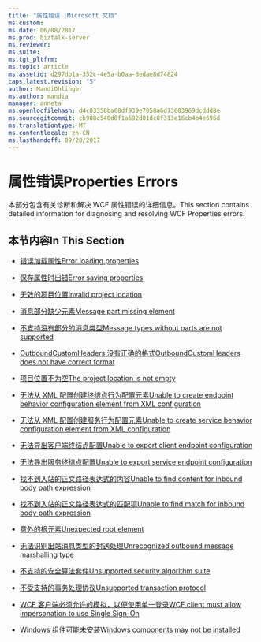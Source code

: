 ```yaml
---
title: "属性错误 |Microsoft 文档"
ms.custom: 
ms.date: 06/08/2017
ms.prod: biztalk-server
ms.reviewer: 
ms.suite: 
ms.tgt_pltfrm: 
ms.topic: article
ms.assetid: d297db1a-352c-4e5a-b0aa-6edae8d74824
caps.latest.revision: "5"
author: MandiOhlinger
ms.author: mandia
manager: anneta
ms.openlocfilehash: d4c03358ba08df939e7058a6d73603969dcddd8e
ms.sourcegitcommit: cb908c540d8f1a692d01dc8f313e16cb4b4e696d
ms.translationtype: MT
ms.contentlocale: zh-CN
ms.lasthandoff: 09/20/2017
---
```

# <a name="properties-errors"></a><span data-ttu-id="04736-102">属性错误</span><span class="sxs-lookup"><span data-stu-id="04736-102">Properties Errors</span></span>
<span data-ttu-id="04736-103">本部分包含有关诊断和解决 WCF 属性错误的详细信息。</span><span class="sxs-lookup"><span data-stu-id="04736-103">This section contains detailed information for diagnosing and resolving WCF Properties errors.</span></span>  
  
## <a name="in-this-section"></a><span data-ttu-id="04736-104">本节内容</span><span class="sxs-lookup"><span data-stu-id="04736-104">In This Section</span></span>  
  
-   [<span data-ttu-id="04736-105">错误加载属性</span><span class="sxs-lookup"><span data-stu-id="04736-105">Error loading properties</span></span>](../core/error-loading-properties.md)  
  
-   [<span data-ttu-id="04736-106">保存属性时出错</span><span class="sxs-lookup"><span data-stu-id="04736-106">Error saving properties</span></span>](../core/error-saving-properties.md)  
  
-   [<span data-ttu-id="04736-107">无效的项目位置</span><span class="sxs-lookup"><span data-stu-id="04736-107">Invalid project location</span></span>](../core/invalid-project-location.md)  
  
-   [<span data-ttu-id="04736-108">消息部分缺少元素</span><span class="sxs-lookup"><span data-stu-id="04736-108">Message part missing element</span></span>](../core/message-part-missing-element.md)  
  
-   [<span data-ttu-id="04736-109">不支持没有部分的消息类型</span><span class="sxs-lookup"><span data-stu-id="04736-109">Message types without parts are not supported</span></span>](../core/message-types-without-parts-are-not-supported.md)  
  
-   [<span data-ttu-id="04736-110">OutboundCustomHeaders 没有正确的格式</span><span class="sxs-lookup"><span data-stu-id="04736-110">OutboundCustomHeaders does not have correct format</span></span>](../core/outboundcustomheaders-does-not-have-correct-format.md)  
  
-   [<span data-ttu-id="04736-111">项目位置不为空</span><span class="sxs-lookup"><span data-stu-id="04736-111">The project location is not empty</span></span>](../core/the-project-location-is-not-empty.md)  
  
-   [<span data-ttu-id="04736-112">无法从 XML 配置创建终结点行为配置元素</span><span class="sxs-lookup"><span data-stu-id="04736-112">Unable to create endpoint behavior configuration element from XML configuration</span></span>](../core/unable-to-create-endpoint-behavior-configuration-element-from-xml-configuration.md)  
  
-   [<span data-ttu-id="04736-113">无法从 XML 配置创建服务行为配置元素</span><span class="sxs-lookup"><span data-stu-id="04736-113">Unable to create service behavior configuration element from XML configuration</span></span>](../core/unable-to-create-service-behavior-configuration-element-from-xml-configuration.md)  
  
-   [<span data-ttu-id="04736-114">无法导出客户端终结点配置</span><span class="sxs-lookup"><span data-stu-id="04736-114">Unable to export client endpoint configuration</span></span>](../core/unable-to-export-client-endpoint-configuration.md)  
  
-   [<span data-ttu-id="04736-115">无法导出服务终结点配置</span><span class="sxs-lookup"><span data-stu-id="04736-115">Unable to export service endpoint configuration</span></span>](../core/unable-to-export-service-endpoint-configuration.md)  
  
-   [<span data-ttu-id="04736-116">找不到入站的正文路径表达式的内容</span><span class="sxs-lookup"><span data-stu-id="04736-116">Unable to find content for inbound body path expression</span></span>](../core/unable-to-find-content-for-inbound-body-path-expression.md)  
  
-   [<span data-ttu-id="04736-117">找不到入站的正文路径表达式的匹配项</span><span class="sxs-lookup"><span data-stu-id="04736-117">Unable to find match for inbound body path expression</span></span>](../core/unable-to-find-match-for-inbound-body-path-expression.md)  
  
-   [<span data-ttu-id="04736-118">意外的根元素</span><span class="sxs-lookup"><span data-stu-id="04736-118">Unexpected root element</span></span>](../core/unexpected-root-element.md)  
  
-   [<span data-ttu-id="04736-119">无法识别出站消息类型的封送处理</span><span class="sxs-lookup"><span data-stu-id="04736-119">Unrecognized outbound message marshalling type</span></span>](../core/unrecognized-outbound-message-marshalling-type.md)  
  
-   [<span data-ttu-id="04736-120">不支持的安全算法套件</span><span class="sxs-lookup"><span data-stu-id="04736-120">Unsupported security algorithm suite</span></span>](../core/unsupported-security-algorithm-suite.md)  
  
-   [<span data-ttu-id="04736-121">不受支持的事务处理协议</span><span class="sxs-lookup"><span data-stu-id="04736-121">Unsupported transaction protocol</span></span>](../core/unsupported-transaction-protocol.md)  
  
-   [<span data-ttu-id="04736-122">WCF 客户端必须允许的模拟，以便使用单一登录</span><span class="sxs-lookup"><span data-stu-id="04736-122">WCF client must allow impersonation to use Single Sign-On</span></span>](../core/wcf-client-must-allow-impersonation-to-use-single-sign-on.md)  
  
-   [<span data-ttu-id="04736-123">Windows 组件可能未安装</span><span class="sxs-lookup"><span data-stu-id="04736-123">Windows components may not be installed</span></span>](../core/windows-components-may-not-be-installed.md)